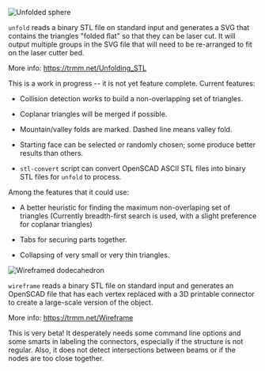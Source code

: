 ![Unfolded sphere](https://farm8.staticflickr.com/7464/15880804609_88b0865685_z.jpg)

`unfold` reads a binary STL file on standard input and generates a
SVG that contains the triangles "folded flat" so that they can be
laser cut.  It will output multiple groups in the SVG file that
will need to be re-arranged to fit on the laser cutter bed.

More info: https://trmm.net/Unfolding_STL

This is a work in progress -- it is not yet feature complete. Current features:

* Collision detection works to build a non-overlapping set of triangles.

* Coplanar triangles will be merged if possible.

* Mountain/valley folds are marked.  Dashed line means valley fold.

* Starting face can be selected or randomly chosen; some produce better results than others.

* `stl-convert` script can convert OpenSCAD ASCII STL files into binary STL files for `unfold` to process.

Among the features that it could use:

* A better heuristic for finding the maximum non-overlaping set of triangles
(Currently breadth-first search is used, with a slight preference for coplanar
triangles)

* Tabs for securing parts together.

* Collapsing of very small or very thin triangles.

![Wireframed dodecahedron](https://farm8.staticflickr.com/7320/16181756310_729bb6e186_z.jpg)

`wireframe` reads a binary STL file on standard input and generates an
OpenSCAD file that has each vertex replaced with a 3D printable
connector to create a large-scale version of the object.

More info: https://trmm.net/Wireframe

This is very beta! It desperately needs some command line options and
some smarts in labeling the connectors, especially if the structure
is not regular.  Also, it does not detect intersections between
beams or if the nodes are too close together.
